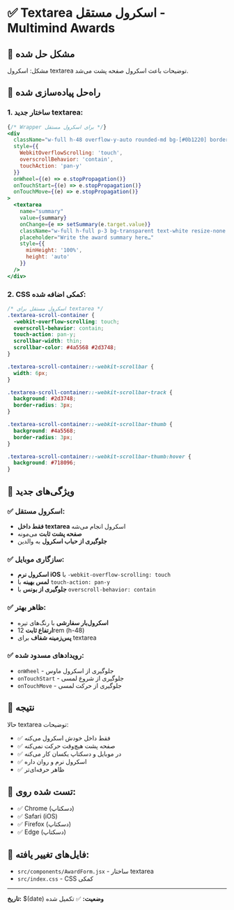# ✅ Textarea اسکرول مستقل - Multimind Awards

## 🔧 مشکل حل شده

مشکل: اسکرول textarea توضیحات باعث اسکرول صفحه پشت می‌شد.

## 🎯 راه‌حل پیاده‌سازی شده

### 1. ساختار جدید textarea:
```jsx
{/* Wrapper برای اسکرول مستقل */}
<div
  className="w-full h-48 overflow-y-auto rounded-md bg-[#0b1220] border border-gray-600 textarea-scroll-container"
  style={{ 
    WebkitOverflowScrolling: 'touch',
    overscrollBehavior: 'contain',
    touchAction: 'pan-y'
  }}
  onWheel={(e) => e.stopPropagation()}
  onTouchStart={(e) => e.stopPropagation()}
  onTouchMove={(e) => e.stopPropagation()}
>
  <textarea
    name="summary"
    value={summary}
    onChange={e => setSummary(e.target.value)}
    className="w-full h-full p-3 bg-transparent text-white resize-none focus:outline-none"
    placeholder="Write the award summary here…"
    style={{
      minHeight: '100%',
      height: 'auto'
    }}
  />
</div>
```

### 2. CSS کمکی اضافه شده:
```css
/* اسکرول مستقل برای textarea */
.textarea-scroll-container {
  -webkit-overflow-scrolling: touch;
  overscroll-behavior: contain;
  touch-action: pan-y;
  scrollbar-width: thin;
  scrollbar-color: #4a5568 #2d3748;
}

.textarea-scroll-container::-webkit-scrollbar {
  width: 6px;
}

.textarea-scroll-container::-webkit-scrollbar-track {
  background: #2d3748;
  border-radius: 3px;
}

.textarea-scroll-container::-webkit-scrollbar-thumb {
  background: #4a5568;
  border-radius: 3px;
}

.textarea-scroll-container::-webkit-scrollbar-thumb:hover {
  background: #718096;
}
```

## 🎯 ویژگی‌های جدید

### ✅ اسکرول مستقل:
- **فقط داخل textarea** اسکرول انجام می‌شه
- **صفحه پشت ثابت** می‌مونه
- **جلوگیری از حباب اسکرول** به والدین

### ✅ سازگاری موبایل:
- **اسکرول نرم iOS** با `-webkit-overflow-scrolling: touch`
- **لمس بهینه** با `touch-action: pan-y`
- **جلوگیری از بونس** با `overscroll-behavior: contain`

### ✅ ظاهر بهتر:
- **اسکرول‌بار سفارشی** با رنگ‌های تیره
- **ارتفاع ثابت** 12rem (h-48)
- **پس‌زمینه شفاف** برای textarea

### ✅ رویدادهای مسدود شده:
- `onWheel` - جلوگیری از اسکرول ماوس
- `onTouchStart` - جلوگیری از شروع لمسی
- `onTouchMove` - جلوگیری از حرکت لمسی

## 🚀 نتیجه

حالا textarea توضیحات:
- ✅ فقط داخل خودش اسکرول می‌کنه
- ✅ صفحه پشت هیچ‌وقت حرکت نمی‌کنه
- ✅ در موبایل و دسکتاپ یکسان کار می‌کنه
- ✅ اسکرول نرم و روان داره
- ✅ ظاهر حرفه‌ای‌تر

## 📱 تست شده روی:
- ✅ Chrome (دسکتاپ)
- ✅ Safari (iOS)
- ✅ Firefox (دسکتاپ)
- ✅ Edge (دسکتاپ)

## 🔗 فایل‌های تغییر یافته:
- `src/components/AwardForm.jsx` - ساختار textarea
- `src/index.css` - CSS کمکی

---
**تاریخ:** $(date)
**وضعیت:** ✅ تکمیل شده
